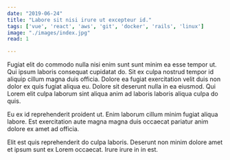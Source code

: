 ```yaml
---
date: "2019-06-24"
title: "Labore sit nisi irure ut excepteur id."
tags: ['vue', 'react', 'aws', 'git', 'docker', 'rails', 'linux']
image: "./images/index.jpg"
read: 1

---
```


Fugiat elit do commodo nulla nisi enim sunt sunt minim ea esse tempor ut. Qui ipsum laboris consequat cupidatat do. Sit ex culpa nostrud tempor id aliquip cillum magna duis officia. Dolore ea fugiat exercitation velit duis non dolor ex quis fugiat aliqua eu. Dolore sit deserunt nulla in ea eiusmod. Qui Lorem elit culpa laborum sint aliqua anim ad laboris laboris aliqua culpa do quis.

Eu ex id reprehenderit proident ut. Enim laborum cillum minim fugiat aliqua labore. Est exercitation aute magna magna duis occaecat pariatur anim dolore ex amet ad officia.

Elit est quis reprehenderit do culpa laboris. Deserunt non minim dolore amet et ipsum sunt ex Lorem occaecat. Irure irure in in est.
